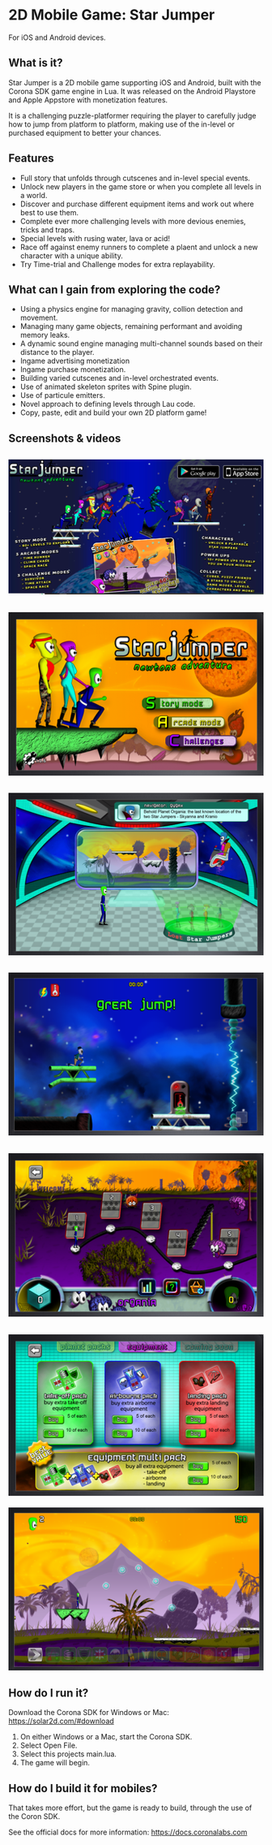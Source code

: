 # 2D Mobile Game: Star Jumper

For iOS and Android devices.

## What is it?

Star Jumper is a 2D mobile game supporting iOS and Android, built with the Corona SDK game engine in Lua. It was released on the Android Playstore and Apple Appstore with monetization features.

It is a challenging puzzle-platformer requiring the player to carefully judge how to jump from platform to platform, making use of the in-level or purchased equipment to better your chances.

## Features

- Full story that unfolds through cutscenes and in-level special events.
- Unlock new players in the game store or when you complete all levels in a world.
- Discover and purchase different equipment items and work out where best to use them.
- Complete ever more challenging levels with more devious enemies, tricks and traps.
- Special levels with rusing water, lava or acid!
- Race off against enemy runners to complete a plaent and unlock a new character with a unique ability.
- Try Time-trial and Challenge modes for extra replayability.

## What can I gain from exploring the code?

- Using a physics engine for managing gravity, collion detection and movement.
- Managing many game objects, remaining performant and avoiding memory leaks.
- A dynamic sound engine managing multi-channel sounds based on their distance to the player.
- Ingame advertising monetization
- Ingame purchase monetization.
- Building varied cutscenes and in-level orchestrated events.
- Use of animated skeleton sprites with Spine plugin.
- Use of particule emitters.
- Novel approach to defining levels through Lau code.
- Copy, paste, edit and build your own 2D platform game!

## Screenshots & videos

![](/promo/image-1.png)
---
![](/promo/image-2.png)
---
![](/promo/image-3.png)
---
![](/promo/image-4.png)
---
![](/promo/image-5.png)
---
![](/promo/image-6.png)
---
![](/promo/image-7.png)

## How do I run it?

Download the Corona SDK for Windows or Mac: https://solar2d.com/#download

1. On either Windows or a Mac, start the Corona SDK.
2. Select Open File.
3. Select this projects main.lua.
4. The game will begin.

## How do I build it for mobiles?

That takes more effort, but the game is ready to build, through the use of the Coron SDK.

See the official docs for more information: https://docs.coronalabs.com
